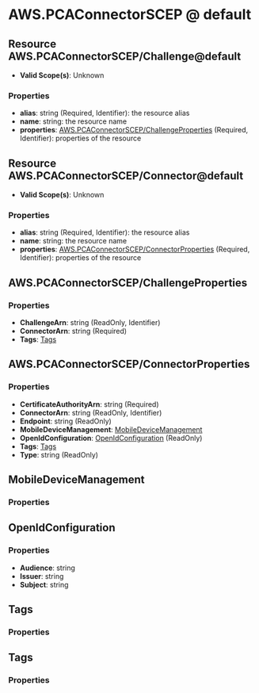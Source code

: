 # AWS.PCAConnectorSCEP @ default

## Resource AWS.PCAConnectorSCEP/Challenge@default
* **Valid Scope(s)**: Unknown
### Properties
* **alias**: string (Required, Identifier): the resource alias
* **name**: string: the resource name
* **properties**: [AWS.PCAConnectorSCEP/ChallengeProperties](#awspcaconnectorscepchallengeproperties) (Required, Identifier): properties of the resource

## Resource AWS.PCAConnectorSCEP/Connector@default
* **Valid Scope(s)**: Unknown
### Properties
* **alias**: string (Required, Identifier): the resource alias
* **name**: string: the resource name
* **properties**: [AWS.PCAConnectorSCEP/ConnectorProperties](#awspcaconnectorscepconnectorproperties) (Required, Identifier): properties of the resource

## AWS.PCAConnectorSCEP/ChallengeProperties
### Properties
* **ChallengeArn**: string (ReadOnly, Identifier)
* **ConnectorArn**: string (Required)
* **Tags**: [Tags](#tags)

## AWS.PCAConnectorSCEP/ConnectorProperties
### Properties
* **CertificateAuthorityArn**: string (Required)
* **ConnectorArn**: string (ReadOnly, Identifier)
* **Endpoint**: string (ReadOnly)
* **MobileDeviceManagement**: [MobileDeviceManagement](#mobiledevicemanagement)
* **OpenIdConfiguration**: [OpenIdConfiguration](#openidconfiguration) (ReadOnly)
* **Tags**: [Tags](#tags)
* **Type**: string (ReadOnly)

## MobileDeviceManagement
### Properties

## OpenIdConfiguration
### Properties
* **Audience**: string
* **Issuer**: string
* **Subject**: string

## Tags
### Properties

## Tags
### Properties

